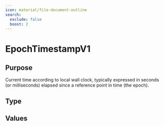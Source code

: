 ```yaml
---
icon: material/file-document-outline
search:
  exclude: false
  boost: 2
---
```


# EpochTimestampV1

## Purpose

<!-- --8<-- [start:purpose] -->

Current time according to local wall clock, typically expressed in seconds (or milliseconds) elapsed since a reference point in time (the epoch).

<!-- --8<-- [end:purpose] -->

## Type

<!-- --8<-- [start:type] -->
<div class="type" markdown>

</div>
<!-- --8<-- [end:type] -->

## Values

